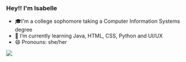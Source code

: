 ### Hey!! I'm Isabelle 

- 🎓I'm a college sophomore taking a
Computer Information Systems degree
- 🌱 I’m currently learning Java, HTML, CSS, Python and UI/UX
- 😄 Pronouns: she/her

<div> 
  <a href="https://www.linkedin.com/in/isabelle-moreira-4032a6279/" target="_blank"><img src="https://img.shields.io/badge/-LinkedIn-%230077B5?style=for-the-badge&logo=linkedin&logoColor=white" target="_blank"></a>
</div>
